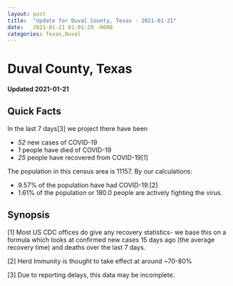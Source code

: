 ```yaml
---
layout: post
title:  "Update for Duval County, Texas - 2021-01-21"
date:   2021-01-21 01:01:29 -0600
categories: Texas,Duval
---
```


# Duval County, Texas
#### Updated 2021-01-21

## Quick Facts

In the last 7 days[3] we project there have been
- *52* new cases of COVID-19
- *1* people have died of COVID-19
- *25* people have recovered from COVID-19[1]

The population in this census area is 11157. By our calculations:
- 9.57% of the population have had COVID-19.[2]
- 1.61% of the population or 180.0 people are actively fighting the virus.

## Synopsis




[1] Most US CDC offices do give any recovery statistics- we base this on a formula which looks at confirmed new cases
15 days ago (the average recovery time) and deaths over the last 7 days.

[2] Herd Immunity is thought to take effect at around ~70-80%

[3] Due to reporting delays, this data may be incomplete.
 
    